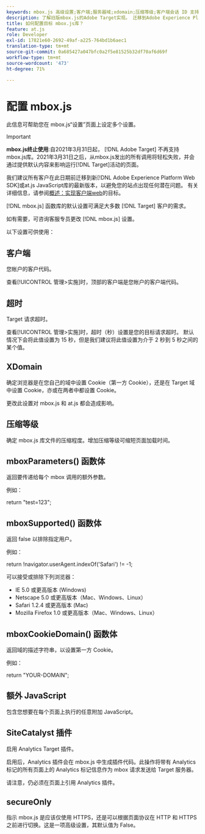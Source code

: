 ```yaml
---
keywords: mbox.js 高级设置;客户端;服务器域;xdomain;压缩等级;客户端会话 ID 支持;secureOnly;客户端 PC ID 支持;传递页面;引荐 URL;流量级别;流量持续时间;mboxParameters() 函数体;mboxSupported() 函数体;mboxCookieDomain() 函数体;额外的 JavaScript;SiteCatalyst 插件;以自解压 JavaScript 文件形式获取 mbox.js;闪烁;主体隐藏;隐藏主体
description: 了解旧版mbox.js的Adobe Target实现。 迁移到Adobe Experience Platform Web SDK(AEP Web SDK)或at.js的最新版本。
title: 如何配置目标 mbox.js库？
feature: at.js
role: Developer
exl-id: 17821e60-2692-49af-a225-764bd1b6aec1
translation-type: tm+mt
source-git-commit: 0a685427a047bfc0a2f5e81525b32df70af6d69f
workflow-type: tm+mt
source-wordcount: '473'
ht-degree: 71%

---
```


# 配置 mbox.js

此信息可帮助您在 mbox.js“设置”页面上设定多个设置。

>[!IMPORTANT]
>
>**mbox.js终止使用**:自2021年3月31日起， [!DNL Adobe Target] 不再支持mbox.js库。2021年3月31日之后，从mbox.js发出的所有调用将轻松失败，并会通过提供默认内容来影响运行[!DNL Target]活动的页面。
>
>我们建议所有客户在此日期前迁移到新[!DNL Adobe Experience Platform Web SDK]或at.js JavaScript库的最新版本，以避免您的站点出现任何潜在问题。 有关详细信息，请参阅[概述：实现客户端web](/help/c-implementing-target/c-implementing-target-for-client-side-web/implement-target-for-client-side-web.md)的目标。

[!DNL mbox.js] 函数库的默认设置可满足大多数 [!DNL Target] 客户的需求。

如有需要，可咨询客服专员更改 [!DNL mbox.js] 设置。

以下设置可供使用：

## 客户端

您帐户的客户代码。

查看[!UICONTROL 管理>实施]时，顶部的客户端是您帐户的客户端代码。

## 超时

Target 请求超时。

查看[!UICONTROL 管理>实施]时，超时（秒）设置是您的目标请求超时。 默认情况下会将此值设置为 15 秒，但是我们建议将此值设置为介于 2 秒到 5 秒之间的某个值。

## XDomain

确定浏览器是在您自己的域中设置 Cookie（第一方 Cookie），还是在 Target 域中设置 Cookie，亦或在两者中都设置 Cookie。

更改此设置对 mbox.js 和 at.js 都会造成影响。

## 压缩等级

确定 mbox.js 库文件的压缩程度。增加压缩等级可缩短页面加载时间。

## mboxParameters() 函数体

返回要传递给每个 mbox 调用的额外参数。

例如：

return &quot;test=123&quot;;

## mboxSupported() 函数体

返回 false 以排除指定用户。

例如：

return !navigator.userAgent.indexOf(&#39;Safari&#39;) != -1;

可以接受或排除下列浏览器：

* IE 5.0 或更高版本 (Windows)
* Netscape 5.0 或更高版本（Mac、Windows、Linux）
* Safari 1.2.4 或更高版本 (Mac)
* Mozilla Firefox 1.0 或更高版本（Mac、Windows、Linux）

## mboxCookieDomain() 函数体

返回域的描述字符串，以设置第一方 Cookie。

例如：

return &quot;YOUR-DOMAIN&quot;;

## 额外 JavaScript

包含您想要在每个页面上执行的任意附加 JavaScript。

## SiteCatalyst 插件

启用 Analytics Target 插件。

启用后，Analytics 插件会在 mbox.js 中生成插件代码。此操作将带有 Analytics 标记的所有页面上的 Analytics 标记信息作为 mbox 请求发送给 Target 服务器。

请注意，仍必须在页面上引用 Analytics 插件。

## secureOnly

指示 mbox.js 是应该仅使用 HTTPS，还是可以根据页面协议在 HTTP 和 HTTPS 之前进行切换。这是一项高级设置，其默认值为 False。
